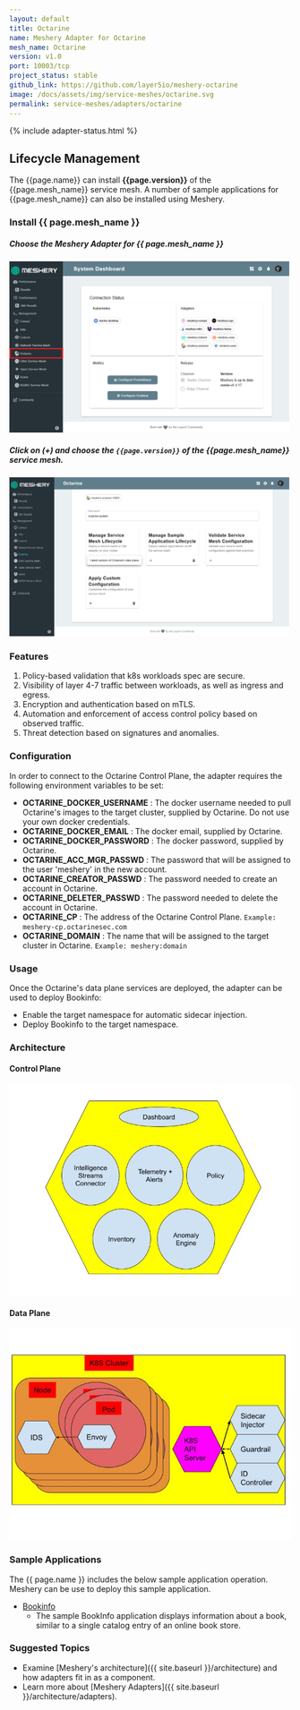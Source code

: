 ```yaml
---
layout: default
title: Octarine
name: Meshery Adapter for Octarine
mesh_name: Octarine
version: v1.0
port: 10003/tcp
project_status: stable
github_link: https://github.com/layer5io/meshery-octarine
image: /docs/assets/img/service-meshes/octarine.svg
permalink: service-meshes/adapters/octarine
---
```

{% include adapter-status.html %}

## Lifecycle Management

The {{page.name}} can install **{{page.version}}** of the {{page.mesh_name}} service mesh. A number of sample applications for {{page.mesh_name}} can also be installed using Meshery.

### Install {{ page.mesh_name }}

##### **Choose the Meshery Adapter for {{ page.mesh_name }}**

<a href="#octarine-adapter">
  <img style="width:500px;" src="/docs/assets/img/adapters/octarine/octarine-adapter.png" />
</a>
<a href="#" class="lightbox" id="octarine-adapter">
  <span style="background-image: url('/docs/assets/img/adapters/octarine/octarine-adapter.png')"></span>
</a>

##### **Click on (+) and choose the `{{page.version}}` of the {{page.mesh_name}} service mesh.**

<a href="#octarine-install">
  <img style="width:500px;" src="/docs/assets/img/adapters/octarine/octarine-install.png" />
</a>
<a href="#" class="lightbox" id="octarine-install">
  <span style="background-image: url('/docs/assets/img/adapters/octarine/octarine-install.png')"></span>
</a>

### Features

1. Policy-based validation that k8s workloads spec are secure.
1. Visibility of layer 4-7 traffic between workloads, as well as ingress and egress.
1. Encryption and authentication based on mTLS.
1. Automation and enforcement of access control policy based on observed traffic.
1. Threat detection based on signatures and anomalies.

### Configuration
In order to connect to the Octarine Control Plane, the adapter requires the following environment variables to be set:

* **OCTARINE_DOCKER_USERNAME** : The docker username needed to pull Octarine's images to the target cluster, supplied by Octarine. Do not use your own docker credentials.
* **OCTARINE_DOCKER_EMAIL** : The docker email, supplied by Octarine.
* **OCTARINE_DOCKER_PASSWORD** : The docker password, supplied by Octarine.
* **OCTARINE_ACC_MGR_PASSWD** : The password that will be assigned to the user 'meshery' in the new account.
* **OCTARINE_CREATOR_PASSWD** : The password needed to create an account in Octarine.
* **OCTARINE_DELETER_PASSWD** : The password needed to delete the account in Octarine.
* **OCTARINE_CP** : The address of the Octarine Control Plane. `Example: meshery-cp.octarinesec.com`
* **OCTARINE_DOMAIN** : The name that will be assigned to the target cluster in Octarine. `Example: meshery:domain`


### Usage

Once the Octarine's data plane services are deployed, the adapter can be used to deploy Bookinfo:

* Enable the target namespace for automatic sidecar injection.
* Deploy Bookinfo to the target namespace.

### Architecture

#### Control Plane

![Alt text](./octarine_cparch.jpg?raw=true "Octarine Control Plane")

#### Data Plane

![Alt text](./octarine_dparch.jpg?raw=true "Octarine Data Plane")

### Sample Applications 

The {{ page.name }} includes the below sample application operation. Meshery can be use to deploy this sample application.

- [Bookinfo](/docs/guides/sample-apps#bookinfo) 
    - The sample BookInfo application displays information about a book, similar to a single catalog entry of an online book store.

### Suggested Topics

- Examine [Meshery's architecture]({{ site.baseurl }}/architecture) and how adapters fit in as a component.
- Learn more about [Meshery Adapters]({{ site.baseurl }}/architecture/adapters).
